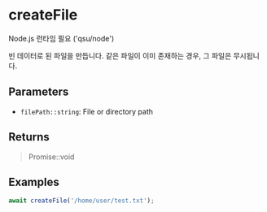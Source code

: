 # createFile <Badge type="tip" text="JavaScript" />

<span class="node-required">Node.js 런타임 필요 ('qsu/node')</span>

빈 데이터로 된 파일을 만듭니다. 같은 파일이 이미 존재하는 경우, 그 파일은 무시됩니다.

## Parameters

- `filePath::string`: File or directory path

## Returns

> Promise::void

## Examples

```javascript
await createFile('/home/user/test.txt');
```
